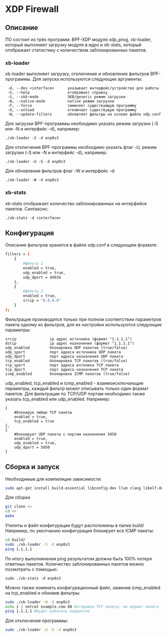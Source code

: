 # XDP Firewall
## Описание
ПО состоит из трёх программ: BPF-XDP модуля xdp_prog, xb-loader, который выполняет загрузку модуля в ядро и xb-stats, который отображает статистику с количеством заблокированных пакетов.

### xb-loader 
xb-loader выполняет загрузку, отключение и обновление фильтров BPF-программы. Для запуска используются следующие аргументы:
```
 -d, --dev <interface>      указывает интерфейс/устройство для работы
 -h, --help                 отображает справку
 -S, --skb-mode             SKB/generic режим загрузки
 -N, --native-mode          native режим загрузки 
 -F, --force                заменяет существующую программу
 -U, --unload               отключает существущую программу
 -W, --update-filters       обновляет фильтры на основе файла xdp.conf
```

Для загрузки BPF-программы необходимо указать режим загрузки (-S или -N и интерфейс -d), например:
```
./xb-loader -S -d enp0s3
```
Для отключения BPF-программы необходимо указать флаг -U, режим загрузки (-S или -N и интерфейс -d), например:
```
./xb-loader -U -S -d enp0s3
```
Для обновления фильтров флаг -W и интерфейс -d:
```
./xb-loader -W -d enp0s3
```
### xb-stats
xb-stats отображает количество заблокированных на интерфейсе пакетов. Синтаксис:
```
./xb-stats -d <interface>
```

## Конфигурация
Описание фильтров хранится в файле xdp.conf в следующем формате:
```sh
filters = (
    {
        #фильтр 1
    	enabled = true, 
    	udp_enabled = true,
        udp_dport = 44934
    },
    {
        #фильтр 2
        enabled = true,
        srcip = "8.8.8.8"
    }
);
```
Фильтрация производится только при полном соответствии параметров пакета одному из фильтров, для их настройки используются следующие параметры:
```
srcip               ip адрес источника (формат "1.1.1.1")
dstip               ip адрес назначения (формат "1.1.1.1")
udp_enabled         блокировка UDP пакетов (true/false)
udp_sport           порт адреса источника UDP пакета
udp_dport           порт адреса назначения UDP пакета
tcp_enabled         блокировка TCP пакетов (true/false)
tcp_sport           порт адреса ичтоника TCP пакета
tcp_dport           порт адреса назначения TCP пакета
icmp_enabled        блокировка ICMP пакетов (true/false)
```
udp_enabled, tcp_enabled и icmp_enabled - взаимоисключающие параметры, каждый фильтр может описывать только один формат пакетов. Для фильтрации по TCP/UDP портам необходимо также указать tcp_enabled или udp_enabled.
Например:
```
{
    #блокируе любые TCP пакеты
    enabled = true,
    tcp_enabled = true
},
{
    #блокирует UDP пакеты с портом назначения 5050
    enabled = true,
    udp_enabled = true,
    udp_dport = 5050
}
```
## Сборка и запуск

Необходимые для компиляции зависимости:
```sh
sudo apt-get install build-essential libconfig-dev llvm clang libelf-dev 
```

Для сборки
```sh
git clone <>
cd <>
make
```

Утилиты и файл конфигурации будут расположены в папке build/
Например, по умолчанию конфигурация блокирует все ICMP пакеты: 
```sh
cd build/
sudo ./xb-loader -S -d enp0s3 
ping 1.1.1.1
```
По итогу выполнянения ping результатом должна быть 100% потеря ответных пакетов.
Количество заблокированных пакетов можно посмотреть с помощью:
```
sudo ./xb-stats -d enp0s3
```

Можно также изменить конфигурационный файл, заменив icmp_enabled на tcp_enabled и обновив фильтры:
```sh
sudo ./xb-loader -W -d enp0s3 
echo 1 | netcat example.com 80 #отправка TCP пакета, не вернет ничего
ping 1.1.1.1 #будет работать корректно
```
Для отключения программы:
```sh
sudo ./xb-loader -U -S -d enp0s3
```
